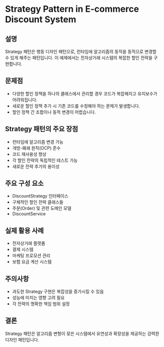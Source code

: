 # Strategy Pattern in E-commerce Discount System

## 설명
Strategy 패턴은 행동 디자인 패턴으로, 런타임에 알고리즘의 동작을 동적으로 변경할 수 있게 해주는 패턴입니다. 이 예제에서는 전자상거래 시스템의 복잡한 할인 전략을 구현합니다.

## 문제점
- 다양한 할인 정책을 하나의 클래스에서 관리할 경우 코드가 복잡해지고 유지보수가 어려워집니다.
- 새로운 할인 정책 추가 시 기존 코드를 수정해야 하는 문제가 발생합니다.
- 할인 정책 간 조합이나 동적 변경이 어렵습니다.

## Strategy 패턴의 주요 장점
- 런타임에 알고리즘 변경 가능
- 개방-폐쇄 원칙(OCP) 준수
- 코드 재사용성 향상
- 각 할인 전략의 독립적인 테스트 가능
- 새로운 전략 추가의 용이성

## 주요 구성 요소
- DiscountStrategy 인터페이스
- 구체적인 할인 전략 클래스들
- 주문(Order) 및 관련 도메인 모델
- DiscountService

## 실제 활용 사례
- 전자상거래 플랫폼
- 결제 시스템
- 마케팅 프로모션 관리
- 보험 요금 계산 시스템

## 주의사항
- 과도한 Strategy 구현은 복잡성을 증가시킬 수 있음
- 성능에 미치는 영향 고려 필요
- 각 전략의 명확한 책임 범위 설정

## 결론
Strategy 패턴은 알고리즘 변형이 잦은 시스템에서 유연성과 확장성을 제공하는 강력한 디자인 패턴입니다.